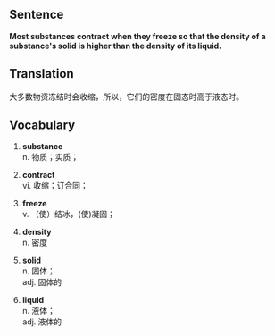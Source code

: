 ## Sentence

**Most substances contract when they freeze so that the density of a substance's solid is higher than the density of its liquid.**

## Translation

大多数物资冻结时会收缩，所以，它们的密度在固态时高于液态时。      


## Vocabulary   

1. **substance**   
n. 物质；实质；   

2. **contract**    
vi. 收缩；订合同；     

3. **freeze**   
v. （使）结冰，(使)凝固；       

4. **density**    
n. 密度    

5. **solid**    
n. 固体；   
adj. 固体的     

6. **liquid**    
n. 液体；   
adj. 液体的    

